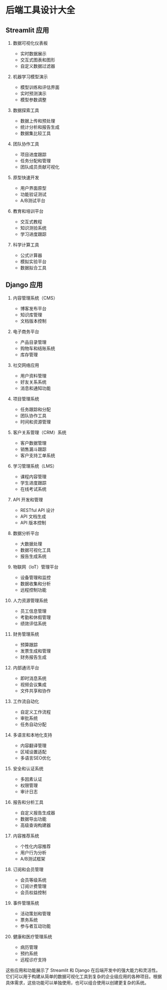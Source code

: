 # 后端工具设计大全

## Streamlit 应用

1. 数据可视化仪表板
   - 实时数据展示
   - 交互式图表和图形
   - 自定义数据过滤器

2. 机器学习模型演示
   - 模型训练和评估界面
   - 实时预测演示
   - 模型参数调整

3. 数据探索工具
   - 数据上传和预处理
   - 统计分析和报告生成
   - 数据集比较工具

4. 团队协作工具
   - 项目进度跟踪
   - 任务分配和管理
   - 团队成员贡献可视化

5. 原型快速开发
   - 用户界面原型
   - 功能验证测试
   - A/B测试平台

6. 教育和培训平台
   - 交互式教程
   - 知识测验系统
   - 学习进度跟踪

7. 科学计算工具
   - 公式计算器
   - 模拟实验平台
   - 数据拟合工具

## Django 应用

1. 内容管理系统（CMS）
   - 博客发布平台
   - 知识库管理
   - 文档版本控制

2. 电子商务平台
   - 产品目录管理
   - 购物车和结账系统
   - 库存管理

3. 社交网络应用
   - 用户资料管理
   - 好友关系系统
   - 消息和通知功能

4. 项目管理系统
   - 任务跟踪和分配
   - 团队协作工具
   - 时间和资源管理

5. 客户关系管理（CRM）系统
   - 客户数据管理
   - 销售漏斗跟踪
   - 客户支持工单系统

6. 学习管理系统（LMS）
   - 课程内容管理
   - 学生进度跟踪
   - 在线考试系统

7. API 开发和管理
   - RESTful API 设计
   - API 文档生成
   - API 版本控制

8. 数据分析平台
   - 大数据处理
   - 数据可视化工具
   - 报告生成系统

9. 物联网（IoT）管理平台
   - 设备管理和监控
   - 数据收集和分析
   - 远程控制功能

10. 人力资源管理系统
    - 员工信息管理
    - 考勤和休假管理
    - 绩效评估系统

11. 财务管理系统
    - 预算跟踪
    - 发票生成和管理
    - 财务报告生成

12. 内部通讯平台
    - 即时消息系统
    - 视频会议集成
    - 文件共享和协作

13. 工作流自动化
    - 自定义工作流程
    - 审批系统
    - 任务自动分配

14. 多语言和本地化支持
    - 内容翻译管理
    - 区域设置适配
    - 多语言SEO优化

15. 安全和认证系统
    - 多因素认证
    - 权限管理
    - 审计日志

16. 报告和分析工具
    - 自定义报告生成器
    - 数据导出功能
    - 高级查询构建器

17. 内容推荐系统
    - 个性化内容推荐
    - 用户行为分析
    - A/B测试框架

18. 订阅和会员管理
    - 会员等级系统
    - 订阅计费管理
    - 会员权益控制

19. 事件管理系统
    - 活动策划和管理
    - 票务系统
    - 参与者互动功能

20. 健康和医疗管理系统
    - 病历管理
    - 预约系统
    - 远程诊疗支持

这些应用和功能展示了 Streamlit 和 Django 在后端开发中的强大能力和灵活性。它们可以用于构建从简单的数据可视化工具到复杂的企业级应用的各种项目。根据具体需求，这些功能可以单独使用，也可以组合使用以创建更复杂的系统。